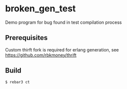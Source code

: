 broken_gen_test
=====

Demo program for bug found in test compilation process

Prerequisites
-------------

Custom thirft fork is required for erlang generation, see https://github.com/rbkmoney/thrift

Build
-----

    $ rebar3 ct

